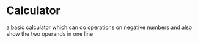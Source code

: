# Calculator
a basic calculator which can do operations on negative numbers and also show the two operands in one line

